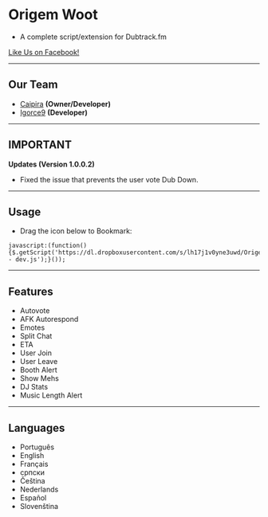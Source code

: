 # Origem Woot
- A complete script/extension for Dubtrack.fm

[Like Us on Facebook!](https://www.facebook.com/OrigemWoot-323799137819519/)


-------------
Our Team
---
 - [Caipira]() __(Owner/Developer)__
 - [Igorce9]() __(Developer)__

-----------------
IMPORTANT
---

__Updates (Version 1.0.0.2)__

- Fixed the issue that prevents the user vote Dub Down.

-----------------
Usage
---

* Drag the icon below to Bookmark:

[https://i.imgur.com/hAFKXly.png]: javascript:(function(){$.getScript('https://dl.dropboxusercontent.com/s/27y8jr4skqwb5p7/OrigemScript.js');}());
```
javascript:(function(){$.getScript('https://dl.dropboxusercontent.com/s/lh17j1v0yne3uwd/OrigemScript_dub - dev.js');}());
```

-----------------
Features
---

- Autovote
- AFK Autorespond
- Emotes
- Split Chat
- ETA
- User Join
- User Leave
- Booth Alert
- Show Mehs
- DJ Stats
- Music Length Alert

-----------------
Languages
---

- Português
- English
- Français
- српски
- Čeština
- Nederlands
- Español
- Slovenština

